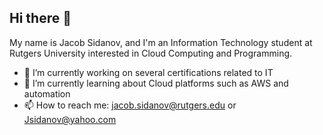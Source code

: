 ## Hi there 👋 

My name is Jacob Sidanov, and I'm an Information Technology student at Rutgers University interested in Cloud Computing and Programming.

- 🔭 I’m currently working on several certifications related to IT
- 🌱 I’m currently learning about Cloud platforms such as AWS and automation
- 📫 How to reach me: jacob.sidanov@rutgers.edu or Jsidanov@yahoo.com
